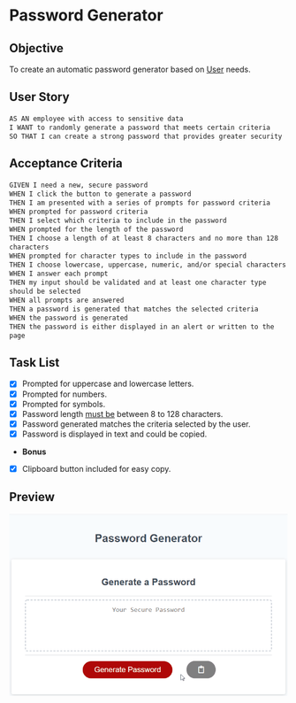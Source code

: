 # Password Generator

## Objective

To create an automatic password generator based on <u>User</u> needs. 

## User Story

```
AS AN employee with access to sensitive data
I WANT to randomly generate a password that meets certain criteria
SO THAT I can create a strong password that provides greater security
``` 

## Acceptance Criteria

```
GIVEN I need a new, secure password
WHEN I click the button to generate a password
THEN I am presented with a series of prompts for password criteria
WHEN prompted for password criteria
THEN I select which criteria to include in the password
WHEN prompted for the length of the password
THEN I choose a length of at least 8 characters and no more than 128 characters
WHEN prompted for character types to include in the password
THEN I choose lowercase, uppercase, numeric, and/or special characters
WHEN I answer each prompt
THEN my input should be validated and at least one character type should be selected
WHEN all prompts are answered
THEN a password is generated that matches the selected criteria
WHEN the password is generated
THEN the password is either displayed in an alert or written to the page
```

## Task List
- [x] Prompted for uppercase and lowercase letters.
- [x] Prompted for numbers.
- [x] Prompted for symbols.
- [x] Password length <u>must be</u> between 8 to 128 characters.
- [x] Password generated matches the criteria selected by the user.
- [x] Password is displayed in text and could be copied.
- <b>Bonus</b>
- [x] Clipboard button included for easy copy. 

## Preview 

!["A demonstration of password generator"](assets/preview.gif)